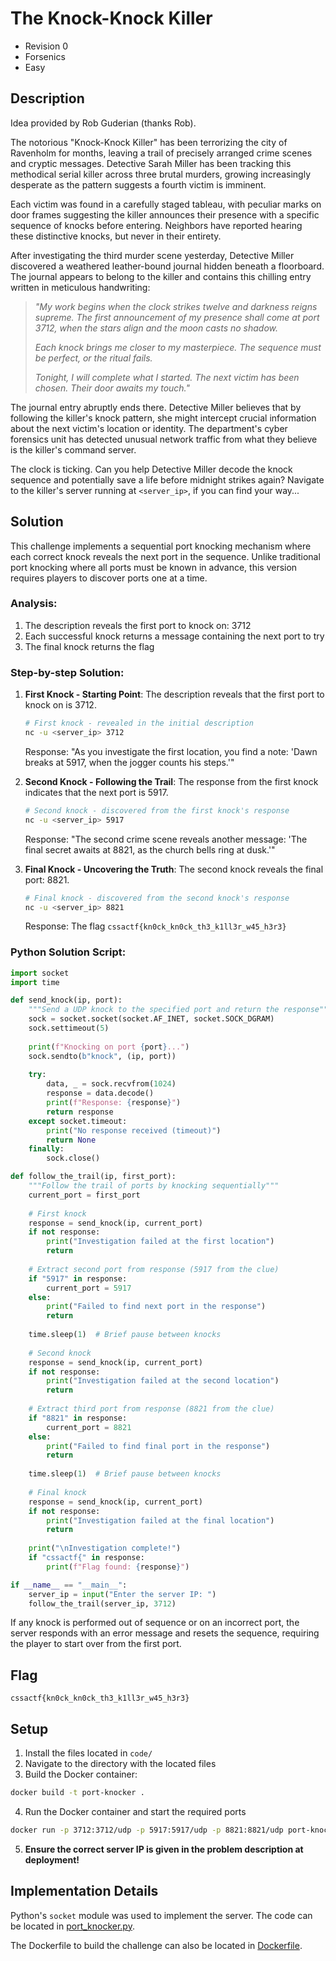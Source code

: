 # The Knock-Knock Killer

* Revision 0
* Forsenics
* Easy

## Description

Idea provided by Rob Guderian (thanks Rob).

The notorious "Knock-Knock Killer" has been terrorizing the city of Ravenholm for months, leaving a trail of precisely arranged crime scenes and cryptic messages. Detective Sarah Miller has been tracking this methodical serial killer across three brutal murders, growing increasingly desperate as the pattern suggests a fourth victim is imminent.

Each victim was found in a carefully staged tableau, with peculiar marks on door frames suggesting the killer announces their presence with a specific sequence of knocks before entering. Neighbors have reported hearing these distinctive knocks, but never in their entirety.

After investigating the third murder scene yesterday, Detective Miller discovered a weathered leather-bound journal hidden beneath a floorboard. The journal appears to belong to the killer and contains this chilling entry written in meticulous handwriting:

> *"My work begins when the clock strikes twelve and darkness reigns supreme. The first announcement of my presence shall come at port 3712, when the stars align and the moon casts no shadow.*
> 
> *Each knock brings me closer to my masterpiece. The sequence must be perfect, or the ritual fails.*
> 
> *Tonight, I will complete what I started. The next victim has been chosen. Their door awaits my touch."*

The journal entry abruptly ends there. Detective Miller believes that by following the killer's knock pattern, she might intercept crucial information about the next victim's location or identity. The department's cyber forensics unit has detected unusual network traffic from what they believe is the killer's command server.

The clock is ticking. Can you help Detective Miller decode the knock sequence and potentially save a life before midnight strikes again? Navigate to the killer's server running at `<server_ip>`, if you can find your way...

## Solution

This challenge implements a sequential port knocking mechanism where each correct knock reveals the next port in the sequence. Unlike traditional port knocking where all ports must be known in advance, this version requires players to discover ports one at a time.

### Analysis:
1. The description reveals the first port to knock on: 3712
2. Each successful knock returns a message containing the next port to try
3. The final knock returns the flag

### Step-by-step Solution:

1. **First Knock - Starting Point**:
   The description reveals that the first port to knock on is 3712.

   ```bash
   # First knock - revealed in the initial description
   nc -u <server_ip> 3712
   ```
   
   Response: "As you investigate the first location, you find a note: 'Dawn breaks at 5917, when the jogger counts his steps.'"

2. **Second Knock - Following the Trail**:
   The response from the first knock indicates that the next port is 5917.

   ```bash
   # Second knock - discovered from the first knock's response
   nc -u <server_ip> 5917
   ```
   
   Response: "The second crime scene reveals another message: 'The final secret awaits at 8821, as the church bells ring at dusk.'"

3. **Final Knock - Uncovering the Truth**:
   The second knock reveals the final port: 8821.

   ```bash
   # Final knock - discovered from the second knock's response
   nc -u <server_ip> 8821
   ```
   
   Response: The flag `cssactf{kn0ck_kn0ck_th3_k1ll3r_w45_h3r3}`

### Python Solution Script:
```python
import socket
import time

def send_knock(ip, port):
    """Send a UDP knock to the specified port and return the response"""
    sock = socket.socket(socket.AF_INET, socket.SOCK_DGRAM)
    sock.settimeout(5)
    
    print(f"Knocking on port {port}...")
    sock.sendto(b"knock", (ip, port))
    
    try:
        data, _ = sock.recvfrom(1024)
        response = data.decode()
        print(f"Response: {response}")
        return response
    except socket.timeout:
        print("No response received (timeout)")
        return None
    finally:
        sock.close()

def follow_the_trail(ip, first_port):
    """Follow the trail of ports by knocking sequentially"""
    current_port = first_port
    
    # First knock
    response = send_knock(ip, current_port)
    if not response:
        print("Investigation failed at the first location")
        return
    
    # Extract second port from response (5917 from the clue)
    if "5917" in response:
        current_port = 5917
    else:
        print("Failed to find next port in the response")
        return
    
    time.sleep(1)  # Brief pause between knocks
    
    # Second knock
    response = send_knock(ip, current_port)
    if not response:
        print("Investigation failed at the second location")
        return
    
    # Extract third port from response (8821 from the clue)
    if "8821" in response:
        current_port = 8821
    else:
        print("Failed to find final port in the response")
        return
    
    time.sleep(1)  # Brief pause between knocks
    
    # Final knock
    response = send_knock(ip, current_port)
    if not response:
        print("Investigation failed at the final location")
        return
    
    print("\nInvestigation complete!")
    if "cssactf{" in response:
        print(f"Flag found: {response}")

if __name__ == "__main__":
    server_ip = input("Enter the server IP: ")
    follow_the_trail(server_ip, 3712)
```

If any knock is performed out of sequence or on an incorrect port, the server responds with an error message and resets the sequence, requiring the player to start over from the first port.

## Flag

`cssactf{kn0ck_kn0ck_th3_k1ll3r_w45_h3r3}`

## Setup

1. Install the files located in `code/`
2. Navigate to the directory with the located files
3. Build the Docker container:
```bash
docker build -t port-knocker .
```
4. Run the Docker container and start the required ports
```bash
docker run -p 3712:3712/udp -p 5917:5917/udp -p 8821:8821/udp port-knocker
```
5. **Ensure the correct server IP is given in the problem description at deployment!**

## Implementation Details

Python's `socket` module was used to implement the server. The code can be located in [port_knocker.py](./code/port_knocker.py).

The Dockerfile to build the challenge can also be located in [Dockerfile](./code/Dockerfile).